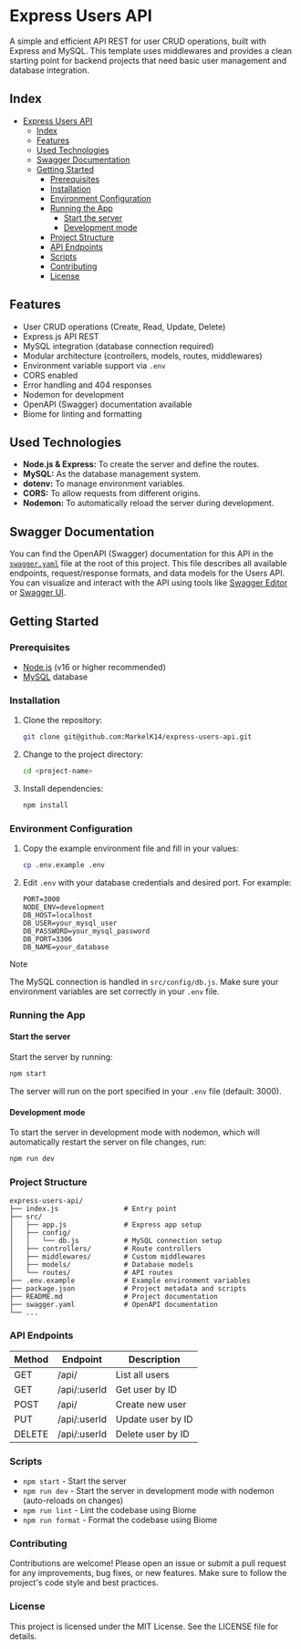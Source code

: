 # Express Users API

A simple and efficient API REST for user CRUD operations, built with Express and MySQL. This template uses middlewares and provides a clean starting point for backend projects that need basic user management and database integration.

## Index
- [Express Users API](#express-users-api)
  - [Index](#index)
  - [Features](#features)
  - [Used Technologies](#used-technologies)
  - [Swagger Documentation](#swagger-documentation)
  - [Getting Started](#getting-started)
    - [Prerequisites](#prerequisites)
    - [Installation](#installation)
    - [Environment Configuration](#environment-configuration)
    - [Running the App](#running-the-app)
      - [Start the server](#start-the-server)
      - [Development mode](#development-mode)
    - [Project Structure](#project-structure)
    - [API Endpoints](#api-endpoints)
    - [Scripts](#scripts)
    - [Contributing](#contributing)
    - [License](#license)

## Features
- User CRUD operations (Create, Read, Update, Delete)
- Express.js API REST
- MySQL integration (database connection required)
- Modular architecture (controllers, models, routes, middlewares)
- Environment variable support via `.env`
- CORS enabled
- Error handling and 404 responses
- Nodemon for development
- OpenAPI (Swagger) documentation available
- Biome for linting and formatting

## Used Technologies
- **Node.js & Express:** To create the server and define the routes.
- **MySQL:** As the database management system.
- **dotenv:** To manage environment variables.
- **CORS:** To allow requests from different origins.
- **Nodemon:** To automatically reload the server during development.

## Swagger Documentation

You can find the OpenAPI (Swagger) documentation for this API in the [`swagger.yaml`](./swagger.yaml) file at the root of this project. This file describes all available endpoints, request/response formats, and data models for the Users API. You can visualize and interact with the API using tools like [Swagger Editor](https://editor.swagger.io/) or [Swagger UI](https://swagger.io/tools/swagger-ui/).

## Getting Started

### Prerequisites
- [Node.js](https://nodejs.org/) (v16 or higher recommended)
- [MySQL](https://www.mysql.com/) database

### Installation
1. Clone the repository:
   ```sh
   git clone git@github.com:MarkelK14/express-users-api.git
   ```
2. Change to the project directory:
   ```sh
   cd <project-name>
   ```
3. Install dependencies:
   ```sh
   npm install
   ```

### Environment Configuration
1. Copy the example environment file and fill in your values:
   ```sh
   cp .env.example .env
   ```
2. Edit `.env` with your database credentials and desired port. For example:
   ```env
   PORT=3000
   NODE_ENV=development
   DB_HOST=localhost
   DB_USER=your_mysql_user
   DB_PASSWORD=your_mysql_password
   DB_PORT=3306
   DB_NAME=your_database
   ```
> [!NOTE]
> The MySQL connection is handled in `src/config/db.js`. Make sure your environment variables are set correctly in your `.env` file.

### Running the App

#### Start the server

Start the server by running:
```sh
npm start
```
The server will run on the port specified in your `.env` file (default: 3000).

#### Development mode

To start the server in development mode with nodemon, which will automatically restart the server on file changes, run:
```sh
npm run dev
```

### Project Structure
```
express-users-api/
├── index.js                # Entry point
├── src/
│   ├── app.js              # Express app setup
│   ├── config/
│   │   └── db.js           # MySQL connection setup
│   ├── controllers/        # Route controllers
│   ├── middlewares/        # Custom middlewares
│   ├── models/             # Database models
│   └── routes/             # API routes
├── .env.example            # Example environment variables
├── package.json            # Project metadata and scripts
├── README.md               # Project documentation
├── swagger.yaml            # OpenAPI documentation
└── ...
```

### API Endpoints

| Method | Endpoint         | Description        |
|--------|------------------|-------------------|
| GET    | /api/            | List all users    |
| GET    | /api/:userId     | Get user by ID    |
| POST   | /api/            | Create new user   |
| PUT    | /api/:userId     | Update user by ID |
| DELETE | /api/:userId     | Delete user by ID |

### Scripts
- `npm start`    - Start the server
- `npm run dev`  - Start the server in development mode with nodemon (auto-reloads on changes)
- `npm run lint` - Lint the codebase using Biome
- `npm run format` - Format the codebase using Biome

### Contributing
Contributions are welcome! Please open an issue or submit a pull request for any improvements, bug fixes, or new features. Make sure to follow the project's code style and best practices.

### License
This project is licensed under the MIT License. See the LICENSE file for details.